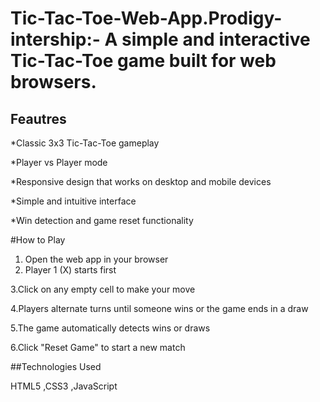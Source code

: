 # Tic-Tac-Toe-Web-App.Prodigy-intership:- A simple and interactive Tic-Tac-Toe game built for web browsers.

## Feautres

*Classic 3x3 Tic-Tac-Toe gameplay

*Player vs Player mode

*Responsive design that works on desktop and mobile devices

*Simple and intuitive interface

*Win detection and game reset functionality


#How to Play

1. Open the web app in your browser
2.  Player 1 (X) starts first
    
3.Click on any empty cell to make your move

4.Players alternate turns until someone wins or the game ends in a draw

5.The game automatically detects wins or draws

6.Click "Reset Game" to start a new match


##Technologies Used

HTML5
,CSS3
,JavaScript

